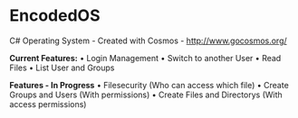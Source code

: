 # EncodedOS
C# Operating System - Created with Cosmos - http://www.gocosmos.org/

<b>Current Features:</b>
• Login Management
• Switch to another User
• Read Files
• List User and Groups

<b>Features - In Progress</b>
• Filesecurity (Who can access which file)
• Create Groups and Users (With permissions)
• Create Files and Directorys (With access permissions)

